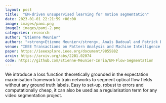 ```yaml
---
layout: post
title:  "EM-driven unsupervised learning for motion segmentation"
date: 2023-01-01 22:21:59 +00:00
image: images/pami.png
image2: images/pami-2.png
categories: research
author: "Etienne Meunier"
authors: "<strong>Etienne Meunier</strong>, Anaïs Badoual and Patrick Bouthemy"
venue: "IEEE Transactions on Pattern Analysis and Machine Intelligence (PAMI)"
paper: https://ieeexplore.ieee.org/document/9855882
arxiv: https://arxiv.org/abs/2201.02074
code: https://github.com/Etienne-Meunier-Inria/EM-Flow-Segmentation
---
```

We introduce a loss function theoretically grounded in the expectation maximisation framework to train networks to segment optical flow fields without any ground truth labels.  Easy to set-up, robust to errors and computationally cheap, it can also be used as a regularisation term for any video segmentation project.
